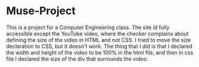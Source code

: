 # Muse-Project
This is a project for a Computer Engineering class.
The site id fully accessible except the YouTube video, where the checker complains about defining the size of the video in HTML and not CSS. I tried to move the size declaration to CSS, but it doesn't work. The thing that I did is that I declared the width and height of the video to be 100% in the html file, and then in css file I declared the size of the div that surrounds the video.
